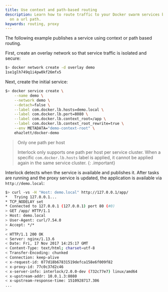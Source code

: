 ```yaml
---
title: Use context and path-based routing
description: Learn how to route traffic to your Docker swarm services based
  on a url path.
keywords: routing, proxy
---
```


The following example publishes a service using context or path based routing.

First, create an overlay network so that service traffic is isolated and secure:

```bash
$> docker network create -d overlay demo
1se1glh749q1i4pw0kf26mfx5
```

Next, create the initial service:

```bash
$> docker service create \
    --name demo \
    --network demo \
    --detach=false \
    --label com.docker.lb.hosts=demo.local \
    --label com.docker.lb.port=8080 \
    --label com.docker.lb.context_root=/app \
    --label com.docker.lb.context_root_rewrite=true \
    --env METADATA="demo-context-root" \
    ehazlett/docker-demo
```

> Only one path per host
>
> Interlock only supports one path per host per service cluster. When a
> specific `com.docker.lb.hosts` label is applied, it cannot be applied
> again in the same service cluster.
{: .important}

Interlock detects when the service is available and publishes it. After tasks are running
and the proxy service is updated, the application is available via `http://demo.local`:

```bash
$> curl -vs -H "Host: demo.local" http://127.0.0.1/app/
*   Trying 127.0.0.1...
* TCP_NODELAY set
* Connected to 127.0.0.1 (127.0.0.1) port 80 (#0)
> GET /app/ HTTP/1.1
> Host: demo.local
> User-Agent: curl/7.54.0
> Accept: */*
>
< HTTP/1.1 200 OK
< Server: nginx/1.13.6
< Date: Fri, 17 Nov 2017 14:25:17 GMT
< Content-Type: text/html; charset=utf-8
< Transfer-Encoding: chunked
< Connection: keep-alive
< x-request-id: 077d18b67831519defca158e6f009f82
< x-proxy-id: 77c0c37d2c46
< x-server-info: interlock/2.0.0-dev (732c77e7) linux/amd64
< x-upstream-addr: 10.0.1.3:8080
< x-upstream-response-time: 1510928717.306
...
```
